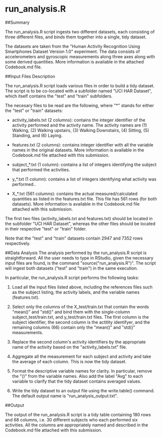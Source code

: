 # run_analysis.R

##Summary

The run_analysis.R script ingests two different datasets, each consisting of
three different files, and binds them together into a single, tidy dataset. 

The datasets are taken from the "Human Activity Recognition Using Smartphones
Dataset Version 1.0" experiment. The data consists of accelerometers and
gyroscopic measurements along three axes along with some derived
quantities. More information is available in the attached Codebook.md file.


##Input Files Description

The run_analysis.R script loads various files in order to build a tidy dataset.
The script is to be co-located with a subfolder named "UCI HAR Dataset", which
itself contains the "test" and "train" subfolders.

The necesary files to be read are the following, where "*" stands for either the
"test" or "train" datasets:

* activity_labels.txt (2 columns): contains the integer identifier of the activity
  performed and the activity name. The activity names are (1) Walking, (2)
  Walking upstairs, (3) Walking Downstairs, (4) Sitting, (5) Standing, and (6) Laying.

* features.txt (2 columns): contains integer identifier with all the variable
  names in the original datasets. More information is available in the
  Codebook.md file attached with this submission. 

* subject_*.txt (1 column): contains a list of integers identifying the subject that
  performed the activities.

* y_*.txt (1 column): contains a list of integers identifying what activity was performed..

* X_*.txt (561 columns): contains the actual measured/calculated quantities as
  listed in the features.txt file. This file has 561 rows (for both
  datasets). More information is available in the Codebook.md file attached with
  this submission.

The first two files (activity_labels.txt and features.txt) should be located in
the subfolder "UCI HAR Dataset", whereas the other files should be located
in their respective "test" or "train" folder.

Note that the "test" and "train" datasets contain 2947 and 7352 rows
respectively.



##Data Analysis The analysis performed by the run_analysis.R script is
straightforward.  All the user needs to type in RStudio, given the necessary
input files are found, is the command "source("run_analysis.R")". The script
will ingest both datasets ("test" and "train") in the same execution.

In particular, the run_analysis.R script performs the following tasks:

1. Load all the input files listed above, including the references files such as
the subject listing, the activity labels, and the variable names (features.txt).

2. Select only the columns of the X_test/train.txt that contain the words
"mean()" and "std()" and bind them with the single-column
subject_test/train.txt, and y_test/train.txt files. The first column is the
subject identifier, the second column is the actitity identifyer, and the
remaining columns (66) contain only the "mean()" and "std()" measurements.

3. Replace the second column's activity identifiers by the appropriate name of
the activity based on the "activity_labels.txt" file.

4. Aggregate all the measurement for each subject and activity and take the
average of each column.  This is now the tidy dataset.

5. Format the descriptive variable names for clarity. In particular, remove the
"()" from the variable names. Also add the label "Avg" to each variable to
clarify that the tidy dataset contains averaged values.

6. Write the tidy dataset to an output file using the write.table() command. The
default output name is "run_analysis_output.txt".


##Output

The output of the run_analysis.R script is a tidy table containing 180 rows and
68 columns, i.e. 30 different subjects who each performed six activities. All
the columns are appropriately named and described in the Codebook.md file
attached with this submission. 


